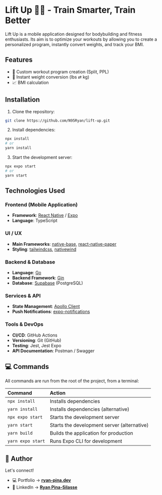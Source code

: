 # Lift Up 🏋️‍♂️ - Train Smarter, Train Better

Lift Up is a mobile application designed for bodybuilding and fitness enthusiasts. Its aim is to optimize your workouts by allowing you to create a personalized program, instantly convert weights, and track your BMI.

## Features

- 📅 Custom workout program creation (Split, PPL)
- 🔄 Instant weight conversion (lbs ⇄ kg)
- 📈 BMI calculation

## Installation

1. Clone the repository:

```bash
git clone https://github.com/N95Ryan/lift-up.git
```

2. Install dependencies:

```bash
npx install
# or
yarn install
```

3. Start the development server:

```bash
npx expo start
# or
yarn start
```

## Technologies Used

### **Frontend (Mobile Application)**

- **Framework**: [React Native](https://reactnative.dev/) / [Expo](https://expo.dev/)
- **Language**: TypeScript

### **UI / UX**

- **Main Frameworks**: [native-base](https://nativebase.io/), [react-native-paper](https://callstack.github.io/react-native-paper/)
- **Styling**: [tailwindcss](https://tailwindcss.com/), [nativewind](https://www.nativewind.dev/)

### **Backend & Database**

- **Language**: [Go](https://golang.org/)
- **Backend Framework**: [Gin](https://gin-gonic.com/)
- **Database**: [Supabase](https://supabase.com/) (PostgreSQL)

### **Services & API**

- **State Management**: [Apollo Client](https://www.apollographql.com/docs/react/)
- **Push Notifications**: [expo-notifications](https://docs.expo.dev/versions/latest/sdk/notifications/)

### **Tools & DevOps**

- **CI/CD**: GitHub Actions
- **Versioning**: Git (GitHub)
- **Testing**: Jest, Jest Expo
- **API Documentation**: Postman / Swagger

## 💻 Commands

All commands are run from the root of the project, from a terminal:

| Command           | Action                                      |
| :---------------- | :------------------------------------------ |
| `npx install`     | Installs dependencies                       |
| `yarn install`    | Installs dependencies (alternative)         |
| `npx expo start`  | Starts the development server               |
| `yarn start`      | Starts the development server (alternative) |
| `yarn build`      | Builds the application for production       |
| `yarn expo start` | Runs Expo CLI for development               |

## 👥 Author

Let's connect!

- 💻 Portfolio → **[ryan-pina.dev](https://ryan-pina.dev/en)**
- 💼 LinkedIn → **[Ryan Pina-Silasse](https://www.linkedin.com/in/ryan-pina-silasse/)**

